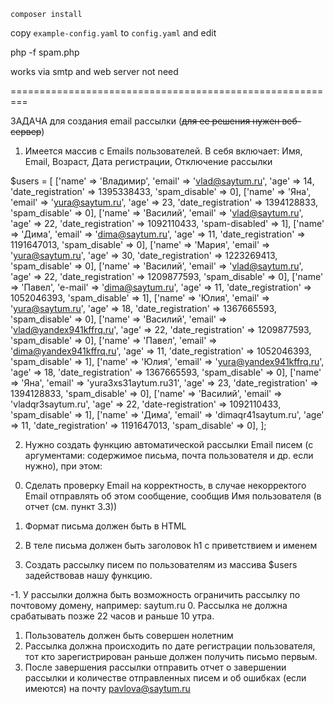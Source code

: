 `composer install`

copy `example-config.yaml` to `config.yaml` and edit

php -f spam.php

works via smtp and web server not need

=========================================================

ЗАДАЧА для создания email рассылки (~~для ее решения нужен веб-сервер~~)


1) Имеется массив с Emails пользователей.
   В себя включает: Имя, Email, Возраст, Дата регистрации, Отключение рассылки

$users = [
['name' => 'Владимир', 'email' => 'vlad@saytum.ru', 'age' => 14, 'date_registration' => 1395338433, 'spam_disable' => 0],
['name' => 'Яна', 'email' => 'yura@saytum.ru', 'age' => 23, 'date_registration' => 1394128833, 'spam_disable' => 0],
['name' => 'Василий', 'email' => 'vlad@saytum.ru', 'age' => 22, 'date_registration' => 1092110433, 'spam-disabled' => 1],
['name' => 'Дима', 'email' => 'dima@saytum.ru', 'age' => 11, 'date_registration' => 1191647013, 'spam_disable' => 0],
['name' => 'Мария', 'email' => 'yura@saytum.ru', 'age' => 30, 'date_registration' => 1223269413, 'spam_disable' => 0],
['name' => 'Василий', 'email' => 'vlad@saytum.ru', 'age' => 22, 'date_registration' => 1209877593, 'spam_disable' => 0],
['name' => 'Павел', 'e-mail' => 'dima@saytum.ru', 'age' => 11, 'date_registration' => 1052046393, 'spam_disable' => 1],
['name' => 'Юлия', 'email' => 'yura@saytum.ru', 'age' => 18, 'date_registration' => 1367665593, 'spam_disable' => 0],
['name' => 'Василий', 'email' => 'vlad@yandex941kffrq.ru', 'age' => 22, 'date_registration' => 1209877593, 'spam_disable' => 0],
['name' => 'Павел', 'email' => 'dima@yandex941kffrq.ru', 'age' => 11, 'date_registration' => 1052046393, 'spam_disable' => 1],
['name' => 'Юлия', 'email' => 'yura@yandex941kffrq.ru', 'age' => 18, 'date_registration' => 1367665593, 'spam_disable' => 0],
['name' => 'Яна', 'email' => 'yura3xs31aytum.ru31', 'age' => 23, 'date_registration' => 1394128833, 'spam_disable' => 0],
['name' => 'Василий', 'email' => 'vladqr3saytum.ru', 'age' => 22, 'date-registration' => 1092110433, 'spam_disable' => 1],
['name' => 'Дима', 'email' => 'dimaqr41saytum.ru', 'age' => 11, 'date_registration' => 1191647013, 'spam_disable' => 0],
];

2) Нужно создать функцию автоматической рассылки Email писем (с аргументами: содержимое письма, почта пользователя и др. если нужно), при этом:

0. Сделать проверку Email на корректность, в случае некорректого Email отправлять об этом сообщение, сообщив Имя пользователя (в отчет (см. пункт 3.3))

1. Формат письма должен быть в HTML
2. В теле письма должен быть заголовок h1 с приветствием и именем

3) Создать рассылку писем по пользователям из массива $users задействовав нашу функцию.

-1. У рассылки должна быть возможность ограничить рассылку по почтовому домену, например: saytum.ru
0. Рассылка не должна срабатывать позже 22 часов и раньше 10 утра.
1. Пользователь должен быть совершен	нолетним
2. Рассылка должна происходить по дате регистрации пользователя, тот кто зарегистрирован раньше должен получить письмо первым.
3. После завершения рассылки отправить отчет о завершении рассылки и количестве отправленных писем и об ошибках (если имеются) на почту pavlova@saytum.ru
